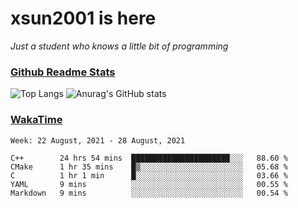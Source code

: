 # xsun2001 is here

*Just a student who knows a little bit of programming*

### [Github Readme Stats](https://github.com/anuraghazra/github-readme-stats)

![Top Langs](https://github-readme-stats.vercel.app/api/top-langs/?username=xsun2001&layout=compact&theme=radical) ![Anurag's GitHub stats](https://github-readme-stats.vercel.app/api?username=xsun2001&show_icons=true&theme=radical)

### [WakaTime](https://wakatime.com)

<!--START_SECTION:waka-->
```text
Week: 22 August, 2021 - 28 August, 2021

C++        24 hrs 54 mins  ██████████████████████░░░   88.60 % 
CMake      1 hr 35 mins    █▒░░░░░░░░░░░░░░░░░░░░░░░   05.68 % 
C          1 hr 1 min      █░░░░░░░░░░░░░░░░░░░░░░░░   03.66 % 
YAML       9 mins          ░░░░░░░░░░░░░░░░░░░░░░░░░   00.55 % 
Markdown   9 mins          ░░░░░░░░░░░░░░░░░░░░░░░░░   00.54 % 
```
<!--END_SECTION:waka-->

